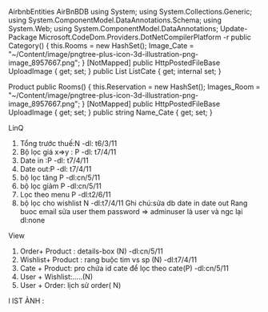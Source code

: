 AirbnbEntities
AirBnBDB
using System;
using System.Collections.Generic;
using System.ComponentModel.DataAnnotations.Schema;
using System.Web;
using System.ComponentModel.DataAnnotations;
Update-Package Microsoft.CodeDom.Providers.DotNetCompilerPlatform -r
        public Category()
        {
            this.Rooms = new HashSet<Rooms>();
            Image_Cate = "~/Content/image/pngtree-plus-icon-3d-illustration-png-image_8957667.png";
        }
        [NotMapped]
        public HttpPostedFileBase UploadImage { get; set; }
                public List<Category> ListCate { get; internal set; }

Product
        public Rooms()
        {
            this.Reservation = new HashSet<Reservation>();
            Images_Room = "~/Content/image/pngtree-plus-icon-3d-illustration-png-image_8957667.png";
        }
        [NotMapped]
        public HttpPostedFileBase UploadImage { get; set; }
                public string Name_Cate { get; set; }


LinQ
1.	Tổng trước thuế:N  -dl: t6/3/11
2.	Bộ lọc giá x=>y : P   -dl: t7/4/11
3.	Date in :P                  -dl: t7/4/11
4.	Date out:P                -dl: t7/4/11
5.	bộ lọc tăng  P           -dl:cn/5/11
6.	bộ lọc giảm P           -dl:cn/5/11
7.	Lọc theo menu P     -dl:t2/6/11
8.	bộ lọc cho wishlist N -dl:t7/4/11
Ghi chú:sửa db date in date out
Rang buoc email 
sửa user them password => adminuser là user và ngc lại
dl:none

View
1.	Order+ Product : details-box (N)                                    -dl:cn/5/11
2.	Wishlist+ Product : rang buộc tim vs sp (N)                  -dl:t7/4/11
3.	Cate + Product: pro chứa id cate để lọc theo cate(P)  -dl:cn/5/11 
4.	User + Wishlist:…..(N)
5.	User + Order: lịch sử order( N)

l IST  ẢNH : 




